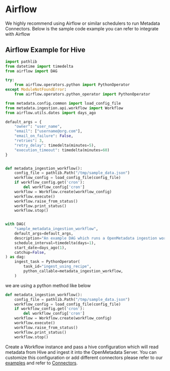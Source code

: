 # Airflow

We highly recommend using Airflow or similar schedulers to run Metadata Connectors. Below is the sample code example you can refer to integrate with Airflow

## Airflow Example for Hive

```python
import pathlib
from datetime import timedelta
from airflow import DAG

try:
    from airflow.operators.python import PythonOperator
except ModuleNotFoundError:
    from airflow.operators.python_operator import PythonOperator

from metadata.config.common import load_config_file
from metadata.ingestion.api.workflow import Workflow
from airflow.utils.dates import days_ago

default_args = {
    "owner": "user_name",
    "email": ["username@org.com"],
    "email_on_failure": False,
    "retries": 3,
    "retry_delay": timedelta(minutes=5),
    "execution_timeout": timedelta(minutes=60)
}


def metadata_ingestion_workflow():
    config_file = pathlib.Path("/tmp/sample_data.json")
    workflow_config = load_config_file(config_file)
    if workflow_config.get('cron'):
        del workflow_config['cron']
    workflow = Workflow.create(workflow_config)
    workflow.execute()
    workflow.raise_from_status()
    workflow.print_status()
    workflow.stop()


with DAG(
    "sample_metadata_ingestion_workflow",
    default_args=default_args,
    description="An example DAG which runs a OpenMetadata ingestion workflow",
    schedule_interval=timedelta(days=1),
    start_date=days_ago(1),
    catchup=False,
) as dag:
    ingest_task = PythonOperator(
        task_id="ingest_using_recipe",
        python_callable=metadata_ingestion_workflow,
    )
```

we are using a python method like below

```python
def metadata_ingestion_workflow():
    config_file = pathlib.Path("/tmp/sample_data.json")
    workflow_config = load_config_file(config_file)
    if workflow_config.get('cron'):
        del workflow_config['cron']
    workflow = Workflow.create(workflow_config)
    workflow.execute()
    workflow.raise_from_status()
    workflow.print_status()
    workflow.stop()
```

Create a Workflow instance and pass a hive configuration which will read metadata from Hive and ingest it into the OpenMetadata Server. You can customize this configuration or add different connectors please refer to our [examples](https://github.com/open-metadata/OpenMetadata/tree/main/ingestion/examples/workflows) and refer to [Connectors](connectors/).

